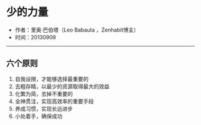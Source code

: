 # 少的力量

- 作者：里奥·巴伯塔（Leo Babauta ，Zenhabit博主）
- 时间：20130909

---

## 六个原则

1. 自我设限，才能够选择最重要的
2. 去粗存精，以最少的资源取得最大的效益
3. 化繁为简，去掉不重要的
4. 全神贯注，实现高效率的重要手段
5. 养成习惯，实现长远进步
6. 小处着手，确保成功